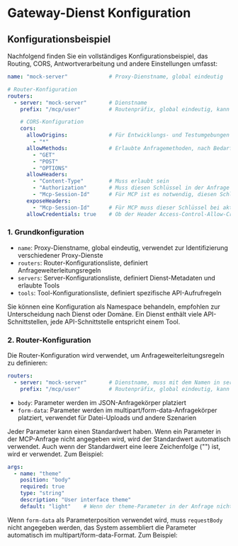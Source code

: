 # Gateway-Dienst Konfiguration

## Konfigurationsbeispiel

Nachfolgend finden Sie ein vollständiges Konfigurationsbeispiel, das Routing, CORS, Antwortverarbeitung und andere Einstellungen umfasst:

```yaml
name: "mock-server"             # Proxy-Dienstname, global eindeutig

# Router-Konfiguration
routers:
  - server: "mock-server"       # Dienstname
    prefix: "/mcp/user"         # Routenpräfix, global eindeutig, kann nicht wiederholt werden, empfohlen zur Unterscheidung nach Dienst oder Domäne+Modul

    # CORS-Konfiguration
    cors:
      allowOrigins:             # Für Entwicklungs- und Testumgebungen kann alles geöffnet werden; für die Produktion ist es am besten, nach Bedarf zu öffnen. (Die meisten MCP-Clients benötigen kein CORS)
        - "*"
      allowMethods:             # Erlaubte Anfragemethoden, nach Bedarf öffnen. Für MCP (SSE und Streamable) werden normalerweise nur diese 3 Methoden benötigt
        - "GET"
        - "POST"
        - "OPTIONS"
      allowHeaders:
        - "Content-Type"        # Muss erlaubt sein
        - "Authorization"       # Muss diesen Schlüssel in der Anfrage für Authentifizierungsbedürfnisse unterstützen
        - "Mcp-Session-Id"      # Für MCP ist es notwendig, diesen Schlüssel in der Anfrage zu unterstützen, andernfalls kann Streamable HTTP nicht normal verwendet werden
      exposeHeaders:
        - "Mcp-Session-Id"      # Für MCP muss dieser Schlüssel bei aktiviertem CORS exponiert werden, andernfalls kann Streamable HTTP nicht normal verwendet werden
      allowCredentials: true    # Ob der Header Access-Control-Allow-Credentials: true hinzugefügt werden soll
```

### 1. Grundkonfiguration

- `name`: Proxy-Dienstname, global eindeutig, verwendet zur Identifizierung verschiedener Proxy-Dienste
- `routers`: Router-Konfigurationsliste, definiert Anfrageweiterleitungsregeln
- `servers`: Server-Konfigurationsliste, definiert Dienst-Metadaten und erlaubte Tools
- `tools`: Tool-Konfigurationsliste, definiert spezifische API-Aufrufregeln

Sie können eine Konfiguration als Namespace behandeln, empfohlen zur Unterscheidung nach Dienst oder Domäne. Ein Dienst enthält viele API-Schnittstellen, jede API-Schnittstelle entspricht einem Tool.

### 2. Router-Konfiguration

Die Router-Konfiguration wird verwendet, um Anfrageweiterleitungsregeln zu definieren:

```yaml
routers:
  - server: "mock-server"       # Dienstname, muss mit dem Namen in servers übereinstimmen
    prefix: "/mcp/user"         # Routenpräfix, global eindeutig, kann nicht wiederholt werden
```

- `body`: Parameter werden im JSON-Anfragekörper platziert
- `form-data`: Parameter werden im multipart/form-data-Anfragekörper platziert, verwendet für Datei-Uploads und andere Szenarien

Jeder Parameter kann einen Standardwert haben. Wenn ein Parameter in der MCP-Anfrage nicht angegeben wird, wird der Standardwert automatisch verwendet. Auch wenn der Standardwert eine leere Zeichenfolge ("") ist, wird er verwendet. Zum Beispiel:

```yaml
args:
  - name: "theme"
    position: "body"
    required: true
    type: "string"
    description: "User interface theme"
    default: "light"    # Wenn der theme-Parameter in der Anfrage nicht angegeben wird, wird "light" als Standardwert verwendet
```

Wenn `form-data` als Parameterposition verwendet wird, muss `requestBody` nicht angegeben werden, das System assembliert die Parameter automatisch im multipart/form-data-Format. Zum Beispiel: 